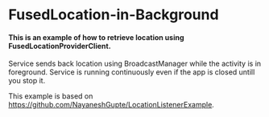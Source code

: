 # FusedLocation-in-Background

#### This is an example of how to retrieve location using FusedLocationProviderClient. 

Service sends back location using BroadcastManager while the activity is in foreground. Service is running continuously even if the app is closed untill you stop it.

This example is based on https://github.com/NayaneshGupte/LocationListenerExample.


